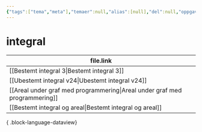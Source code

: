 ```yaml
---
{"tags":["tema","meta"],"temaer":null,"alias":[null],"del":null,"oppgave":null,"fag":null,"eksamen":null,"dg-publish":true,"title":"integral","date":"2023-06-01","modified":"2023-06-01","permalink":"/temaer/integral/","dgPassFrontmatter":true}
---
```



# integral
| file.link                                                                     |
| ----------------------------------------------------------------------------- |
| [[Bestemt integral 3\|Bestemt integral 3]]                                 |
| [[Ubestemt integral v24\|Ubestemt integral v24]]                           |
| [[Areal under graf med programmering\|Areal under graf med programmering]] |
| [[Bestemt integral og areal\|Bestemt integral og areal]]                   |

{ .block-language-dataview}
